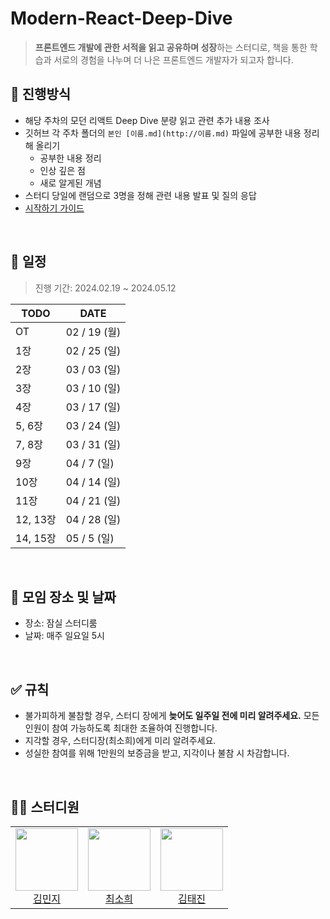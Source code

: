 # Modern-React-Deep-Dive

> **프론트엔드 개발에 관한 서적을 읽고 공유하며 성장**하는 스터디로,
> 책을 통한 학습과 서로의 경험을 나누며 더 나은 프론트엔드 개발자가 되고자 합니다.


## 💫 진행방식

- 해당 주차의 모던 리액트 Deep Dive 분량 읽고 관련 추가 내용 조사
- 깃허브 각 주차 폴더의 `본인 [이름.md](http://이름.md)` 파일에 공부한 내용 정리해 올리기
  - 공부한 내용 정리
  - 인상 깊은 점
  - 새로 알게된 개념
- 스터디 당일에 랜덤으로 3명을 정해 관련 내용 발표 및 질의 응답
- [시작하기 가이드](https://hexagonal-protocol-50e.notion.site/aaa2607a601647278e763141a4010a51?pvs=4)

<br />

## 📅 일정

> 진행 기간: 2024.02.19 ~ 2024.05.12

| TODO     | DATE         |
| -------- | ------------ |
| OT       | 02 / 19 (월) |
| 1장      | 02 / 25 (일) |
| 2장      | 03 / 03 (일) |
| 3장      | 03 / 10 (일) |
| 4장      | 03 / 17 (일) |
| 5, 6장   | 03 / 24 (일) |
| 7, 8장   | 03 / 31 (일) |
| 9장      | 04 / 7 (일)  |
| 10장     | 04 / 14 (일) |
| 11장     | 04 / 21 (일) |
| 12, 13장 | 04 / 28 (일) |
| 14, 15장 | 05 / 5 (일)  |

<br />

## 📌 모임 장소 및 날짜

- 장소: 잠실 스터디룸
- 날짜: 매주 일요일 5시

<br />

## ✅ 규칙

- 불가피하게 불참할 경우, 스터디 장에게 **늦어도 일주일 전에 미리 알려주세요.** 모든 인원이 참여 가능하도록 최대한 조율하여 진행합니다.
- 지각할 경우, 스터디장(최소희)에게 미리 알려주세요.
- 성실한 참여를 위해 1만원의 보증금을 받고, 지각이나 불참 시 차감합니다.

<br />

## 🧑‍💻 스터디원

<table>
  <tr height="120px">
    <td align="center">
      <a href="https://github.com/minjidev"><img height="100px" width="100px" src="https://avatars.githubusercontent.com/u/68722909?v=4"/></a>
      <br />
      <a href="https://github.com/minjidev">김민지</a>
    </td>
    <td align="center">
      <a href="https://github.com/huisso97"><img height="100px" width="100px" src="https://github.com/huisso97.png""/></a>
      <br />
      <a href="https://github.com/huisso97">최소희</a>
    </td>
    <td align="center">
      <a href="https://github.com/taejin-k"><img height="100px" width="100px" src="https://github.com/taejin-k.png""/></a>
      <br />
      <a href="https://github.com/taejin-k">김태진</a>
    </td>
  </tr>
</table>
